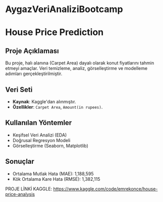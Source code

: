 # AygazVeriAnaliziBootcamp

# House Price Prediction

## Proje Açıklaması
Bu proje, halı alanına (Carpet Area) dayalı olarak konut fiyatlarını tahmin etmeyi amaçlar. Veri temizleme, analiz, görselleştirme ve modelleme adımları gerçekleştirilmiştir.

## Veri Seti
- **Kaynak**: Kaggle'dan alınmıştır.
- **Özellikler**: `Carpet Area`, `Amount(in rupees)`.

## Kullanılan Yöntemler
- Keşifsel Veri Analizi (EDA)
- Doğrusal Regresyon Modeli
- Görselleştirme (Seaborn, Matplotlib)

## Sonuçlar
- Ortalama Mutlak Hata (MAE): 1,188,595
- Kök Ortalama Kare Hata (RMSE): 1,382,115

PROJE LİNKİ KAGGLE: https://www.kaggle.com/code/emrekonce/house-price-analysis
